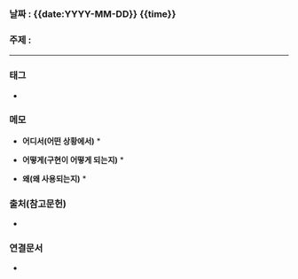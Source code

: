 ### 날짜 : {{date:YYYY-MM-DD}} {{time}}
### 주제 :
---
### 태그
* 

### 메모
* **어디서(어떤 상황에서)**
	* 
	
* **어떻게(구현이 어떻게 되는지)**
	* 

* **왜(왜 사용되는지)**
	* 

### 출처(참고문헌)
-  

### 연결문서
- 